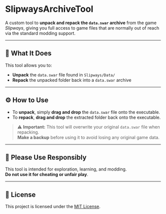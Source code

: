 # SlipwaysArchiveTool

A custom tool to **unpack and repack the `data.swar` archive** from the game *Slipways*, giving you full access to game files that are normally out of reach via the standard modding support.

---

## 🧰 What It Does

This tool allows you to:

- **Unpack** the `data.swar` file found in `Slipways/Data/`
- **Repack** the unpacked folder back into a `data.swar` archive

---

## ⚙️ How to Use

- To **unpack**, simply **drag and drop** the `data.swar` file onto the executable.
- To **repack**, **drag and drop** the extracted folder back onto the executable.

> ⚠️ **Important:** This tool will overwrite your original `data.swar` file when repacking.  
> **Make a backup** before using it to avoid losing any original game data.

---

## 🚫 Please Use Responsibly

This tool is intended for exploration, learning, and modding.  
**Do not use it for cheating or unfair play**.

---

## 📜 License

This project is licensed under the [MIT License](LICENSE).

